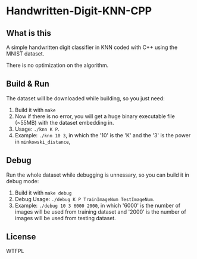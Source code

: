 # Handwritten-Digit-KNN-CPP

## What is this

A simple handwritten digit classifier in KNN coded with C++ using the MNIST dataset.

There is no optimization on the algorithm.

## Build & Run

The dataset will be downloaded while building, so you just need:

1. Build it with `make`
2. Now if there is no error, you will get a huge binary executable file (~55MB) with the dataset embedding in.
3. Usage: `./knn K P`.
4. Example: `./knn 10 3`, in which the '10' is the 'K' and the '3' is the power in `minkowski_distance`,

## Debug

Run the whole dataset while debugging is unnessary, so you can build it in debug mode:

1. Build it with `make debug`
2. Debug Usage: `./debug K P TrainImageNum TestImageNum`.
3. Example: `./debug 10 3 6000 2000`, in which '6000' is the number of images will be used from training dataset and '2000' is the number of images will be used from testing dataset.

## License

WTFPL
